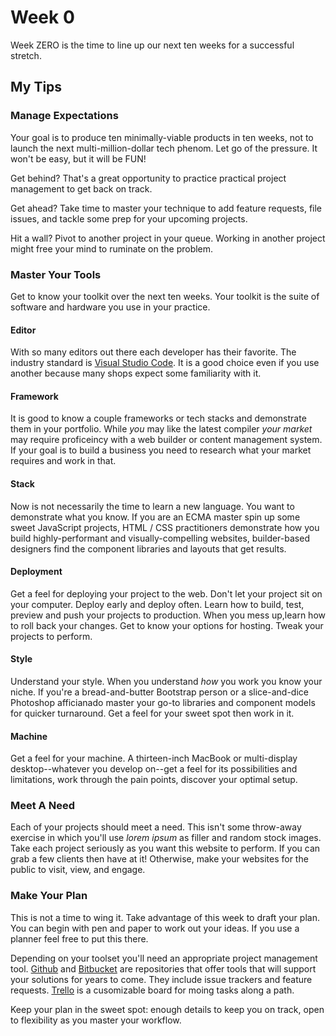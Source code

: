 # Week 0

Week ZERO is the time to line up our next ten weeks for a successful stretch.

## My Tips

### Manage Expectations

Your goal is to produce ten minimally-viable products in ten weeks, not to launch the next multi-million-dollar tech phenom. Let go of the pressure.  It won't be easy, but it will be FUN!

Get behind? That's a great opportunity to practice practical project management to get back on track.

Get ahead? Take time to master your technique to add feature requests, file issues, and tackle some prep for your upcoming projects.

Hit a wall? Pivot to another project in your queue. Working in another project might free your mind to ruminate on the problem.

### Master Your Tools

Get to know your toolkit over the next ten weeks. Your toolkit is the suite of software and hardware you use in your practice.

#### Editor

With so many editors out there each developer has their favorite. The industry standard is [Visual Studio Code](https://code.visualstudio.com/). It is a good choice even if you use another because many shops expect some familiarity with it.

#### Framework

It is good to know a couple frameworks or tech stacks and demonstrate them in your portfolio. While _you_ may like the latest compiler _your market_ may require proficeincy with a web builder or content management system. If your goal is to build a business you need to research what your market requires and work in that.

#### Stack

Now is not necessarily the time to learn a new language. You want to demonstrate what you know. If you are an ECMA master spin up some sweet JavaScript projects, HTML / CSS practitioners demonstrate how you build highly-performant and visually-compelling websites, builder-based designers find the component libraries and layouts that get results.

#### Deployment

Get a feel for deploying your project to the web. Don't let your project sit on your computer. Deploy early and deploy often. Learn how to build, test, preview and push your projects to production. When you mess up,learn how to roll back your changes. Get to know your options for hosting. Tweak your projects to perform.

#### Style

Understand your style. When you understand _how_ you work you know your niche. If you're a bread-and-butter Bootstrap person or a slice-and-dice Photoshop afficianado master your go-to libraries and component models for quicker turnaround. Get a feel for your sweet spot then work in it.

#### Machine

Get a feel for your machine. A thirteen-inch MacBook or multi-display desktop--whatever you develop on--get a feel for its possibilities and limitations, work through the pain points, discover your optimal setup.

### Meet A Need

Each of your projects should meet a need. This isn't some throw-away exercise in which you'll use _lorem ipsum_ as filler and random stock images. Take each project seriously as you want this website to perform. If you can grab a few clients then have at it! Otherwise, make your websites for the public to visit, view, and engage.

### Make Your Plan

This is not a time to wing it. Take advantage of this week to draft your plan. You can begin with pen and paper to work out your ideas. If you use a planner feel free to put this there.

Depending on your toolset you'll need an appropriate project management tool. [Github](https://github.com/features) and [Bitbucket](https://support.atlassian.com/bitbucket-cloud/docs/use-the-issue-tracker/) are repositories that offer tools that will support your solutions for years to come. They include issue trackers and feature requests. [Trello](https://trello.com/mikeritter17/recommend) is a cusomizable board for moing tasks along a path.

Keep your plan in the sweet spot: enough details to keep you on track, open to  flexibility as you master your workflow.
